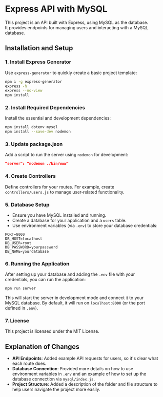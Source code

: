 # Express API with MySQL

This project is an API built with Express, using MySQL as the database.  
It provides endpoints for managing users and interacting with a MySQL database.

## Installation and Setup

### 1. Install Express Generator
Use `express-generator` to quickly create a basic project template:
```bash
npm i -g express-generator
express -h
express --no-view 
npm install
```

### 2. Install Required Dependencies
Install the essential and development dependencies:
```bash
npm install dotenv mysql
npm install --save-dev nodemon
```

### 3. Update package.json
Add a script to run the server using `nodemon` for development:
```json
"server": "nodemon ./bin/www"
```

### 4. Create Controllers
Define controllers for your routes. For example, create `controllers/users.js` to manage user-related functionality.

### 5. Database Setup
- Ensure you have MySQL installed and running.
- Create a database for your application and a `users` table.
- Use environment variables (via `.env`) to store your database credentials:
```env
PORT=8000
DB_HOST=localhost
DB_USER=root
DB_PASSWORD=yourpassword
DB_NAME=yourdatabase
```

### 6. Running the Application
After setting up your database and adding the `.env` file with your credentials, you can run the application:

```bash
npm run server
```
This will start the server in development mode and connect it to your MySQL database. By default, it will run on `localhost:8000` (or the port defined in `.env`).

### 7. License
This project is licensed under the MIT License.

## Explanation of Changes
- **API Endpoints**: Added example API requests for users, so it's clear what each route does.
- **Database Connection**: Provided more details on how to use environment variables in `.env` and an example of how to set up the database connection via `mysql/index.js`.
- **Project Structure**: Added a description of the folder and file structure to help users navigate the project more easily.
